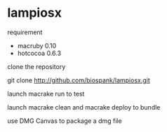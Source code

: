 lampiosx
========

requirement
- macruby 0.10
- hotcocoa 0.6.3

clone the repository

git clone http://github.com/biospank/lampiosx.git

launch macrake run to test

launch macrake clean and macrake deploy to bundle

use DMG Canvas to package a dmg file

